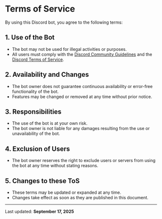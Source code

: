 # Terms of Service

By using this Discord bot, you agree to the following terms:

## 1. Use of the Bot

* The bot may not be used for illegal activities or purposes.
* All users must comply with the [Discord Community Guidelines](https://discord.com/guidelines) and the [Discord Terms of Service](https://discord.com/terms).

## 2. Availability and Changes

* The bot owner does not guarantee continuous availability or error-free functionality of the bot.
* Features may be changed or removed at any time without prior notice.

## 3. Responsibilities

* The use of the bot is at your own risk.
* The bot owner is not liable for any damages resulting from the use or unavailability of the bot.

## 4. Exclusion of Users

* The bot owner reserves the right to exclude users or servers from using the bot at any time without stating reasons.

## 5. Changes to these ToS

* These terms may be updated or expanded at any time.
* Changes take effect as soon as they are published in this document.

---

Last updated: **September 17, 2025**